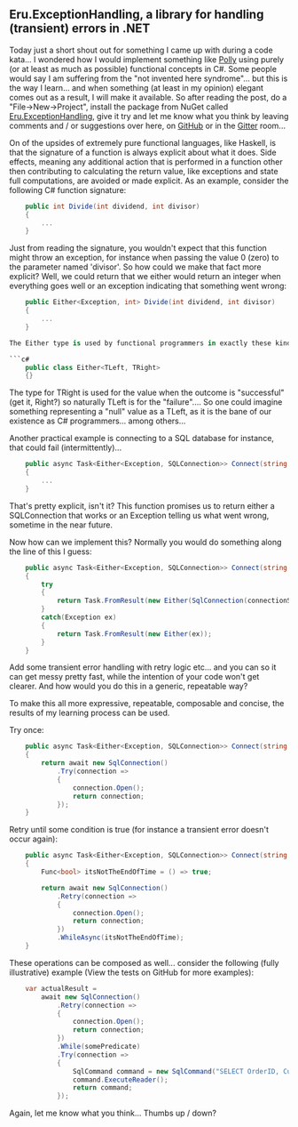 
Eru.ExceptionHandling, a library for handling (transient) errors in .NET 
------------------------------------------------------------------------

Today just a short shout out for something I came up with during a code kata... I wondered how I would implement something like [Polly](https://github.com/michael-wolfenden/Polly) using purely (or at least as much as possible) functional concepts in C#. Some people would say I am suffering from the "not invented here syndrome"... but this is the way I learn... and when something (at least in my opinion) elegant comes out as a result, I will make it available. So after reading the post, do a "File->New->Project", install the package from NuGet called [Eru.ExceptionHandling](https://www.nuget.org/packages/Eru.ExceptionHandling/), give it try and let me know what you think by leaving comments and / or suggestions over here, on [GitHub](https://github.com/MCGPPeters/eru) or in the [Gitter](https://gitter.im/MCGPPeters/Eru?utm_source=badge&utm_medium=badge&utm_campaign=pr-badge&utm_content=badge) room...

On of the upsides of extremely pure functional languages, like Haskell, is that the signature of a function is always explicit about what it does. Side effects, meaning any additional action that is performed in a function other then contributing to calculating the return value, like exceptions and state full computations, are avoided or made explicit. As an example, consider the following C# function signature:

```c#
    public int Divide(int dividend, int divisor)
    {
		...
    }
```

Just from reading the signature, you wouldn't expect that this function might throw an exception, for instance when passing the value 0 (zero) to the parameter named 'divisor'. So how could we make that fact more explicit? Well, we could return that we either would return an integer when everything goes well or an exception indicating that something went wrong:

```c#
    public Either<Exception, int> Divide(int dividend, int divisor)
    {
    	...
    }

The Either type is used by functional programmers in exactly these kind of cases. The reason why the first type parameter is usually the the type of the failure condition is historical. Look at the type definition for clarification:

```c#
    public class Either<TLeft, TRight>
    {}
```

The type for TRight is used for the value when the outcome is "successful" (get it, Right?) so naturally TLeft is for the "failure".... So one could imagine something representing a "null" value as a TLeft, as it is the bane of our existence as C# programmers... among others...

Another practical example is connecting to a SQL database for instance, that could fail (intermittently)...

```c#
    public async Task<Either<Exception, SQLConnection>> Connect(string connectionString)
    {
    	...
    }
```

That's pretty explicit, isn't it? This function promises us to return either a SQLConnection that works or an Exception telling us what went wrong, sometime in the near future.

Now how can we implement this? Normally you would do something along the line of this I guess:

```c#
	public async Task<Either<Exception, SQLConnection>> Connect(string connectionString)
    {
     	try
		{
			return Task.FromResult(new Either(SqlConnection(connectionString)));
		}
		catch(Exception ex)
		{
			return Task.FromResult(new Either(ex));
		}
    }
```

Add some transient error handling with retry logic etc... and you can so it can get messy pretty fast, while the intention of your code won't get clearer. And how would you do this in a generic, repeatable way?

To make this all more expressive, repeatable, composable and concise, the results of my learning process can be used. 

Try once:

```c#
	public async Task<Either<Exception, SQLConnection>> Connect(string connectionString)
    {
     	return await new SqlConnection()
		    .Try(connection =>
		    {
		    	connection.Open();
		    	return connection;
		    });
    }
```

Retry until some condition is true (for instance a transient error doesn't occur again):

```c#
    public async Task<Either<Exception, SQLConnection>> Connect(string connectionString)
    {
		Func<bool> itsNotTheEndOfTime = () => true;

     	return await new SqlConnection()
		    .Retry(connection =>
		    {
		    	connection.Open();
		    	return connection;
		    })
		    .WhileAsync(itsNotTheEndOfTime);
    }
```

These operations can be composed as well... consider the following (fully illustrative) example (View the tests on GitHub for more examples):

```c#
    var actualResult = 
		await new SqlConnection()
		    .Retry(connection =>
            {
                connection.Open();
                return connection;
            })
            .While(somePredicate)
            .Try(connection =>
            {
                SqlCommand command = new SqlCommand("SELECT OrderID, CustomerID FROM dbo.Orders;", connection);
                command.ExecuteReader();
                return command;
            });	
```

Again, let me know what you think...  Thumbs up / down?
